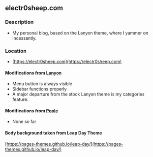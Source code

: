 ## electr0sheep.com

### Description
* My personal blog, based on the Lanyon theme, where I yammer on incessantly.

### Location
* [https://electr0sheep.com](https://electr0sheep.com)

#### Modifications from [Lanyon](https://github.com/poole/lanyon)

* Menu button is always visible
* Sidebar functions properly
* A major departure from the stock Lanyon theme is my categories feature.

#### Modifications from [Poole](https://github.com/poole/poole)

* None so far

#### Body background taken from Leap Day Theme
[https://pages-themes.github.io/leap-day/](https://pages-themes.github.io/leap-day/)
